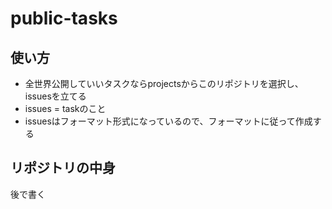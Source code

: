 # public-tasks

## 使い方

- 全世界公開していいタスクならprojectsからこのリポジトリを選択し、issuesを立てる
- issues = taskのこと
- issuesはフォーマット形式になっているので、フォーマットに従って作成する

## リポジトリの中身

後で書く
